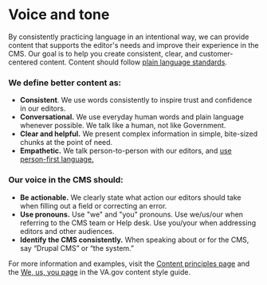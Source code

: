 # Voice and tone
By consistently practicing language in an intentional way, we can provide content that supports the editor's needs and improve their experience in the CMS. Our goal is to help you create consistent, clear, and customer-centered content. Content should follow [plain language standards](https://design.va.gov/content-style-guide/plain-language/). 

### We define better content as:

- **Consistent**. We use words consistently to inspire trust and confidence in our editors.
- **Conversational.** We use everyday human words and plain language whenever possible. We talk like a human, not like Government.
- **Clear and helpful.** We present complex information in simple, bite-sized chunks at the point of need.
- **Empathetic.** We talk person-to-person with our editors, and [use person-first language.](https://design.va.gov/content-style-guide/health-content#1-put-the-person-before-their-condition)

### Our voice in the CMS should:
- **Be actionable.** We clearly state what action our editors should take when filling out a field or correcting an error.
- **Use pronouns.** Use "we" and "you" pronouns. Use we/us/our when referring to the CMS team or Help desk. Use you/your when addressing editors and other audiences.
- **Identify the CMS consistently.** When speaking about or for the CMS, say “Drupal CMS” or “the system.”

For more information and examples, visit the [Content principles page](https://design.va.gov/content-style-guide/content-principles) and the [We, us, you page](https://design.va.gov/content-style-guide/we-us-you) in the VA.gov content style guide.
